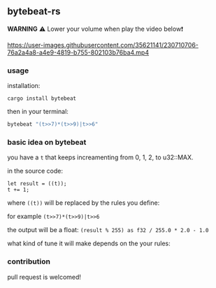 ## bytebeat-rs

**WARNING** ⚠️ Lower your volume when play the video below❗️

https://user-images.githubusercontent.com/35621141/230710706-76a2a4a8-a4e9-4819-b755-802103b76ba4.mp4

### usage

installation:

`cargo install bytebeat`

then in your terminal:

```sh
bytebeat "(t>>7)*(t>>9)|t>>6"
```

### basic idea on bytebeat

you have a `t` that keeps increamenting from 0, 1, 2, to u32::MAX.

in the source code:
```
let result = ((t));
t += 1;
```
where `((t))` will be replaced by the rules you define:

for example `(t>>7)*(t>>9)|t>>6` 

the output will be a float: `(result % 255) as f32 / 255.0 * 2.0 - 1.0`

what kind of tune it will make depends on the your rules:

### contribution

pull request is welcomed!
